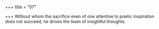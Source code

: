 +++
title = "07"

+++
Without whom the sacrifice even of one attentive to poetic inspiration  does not succeed,
he drives the team of insightful thoughts.